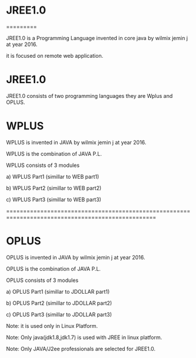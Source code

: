 # JREE1.0
=========

JREE1.0  is a  Programming  Language   invented  in  core  java  by  wilmix   jemin j at  year  2016.

it is focused   on remote   web application.


JREE1.0
=======

JREE1.0 consists of  two programming  languages  they are  Wplus and OPLUS.




WPLUS
=====


WPLUS  is invented  in   JAVA  by wilmix jemin j  at year 2016.



WPLUS  is  the combination of  JAVA   P.L.







WPLUS consists of  3  modules


a) WPLUS Part1 (simillar  to WEB part1)

b) WPLUS Part2 (simillar  to WEB part2)

c) WPLUS Part3 (simillar  to WEB part3)



==================================================================================================




OPLUS
======

OPLUS  is invented  in   JAVA  by wilmix jemin j  at year 2016.


OPLUS is  the combination of  JAVA   P.L.






OPLUS consists of  3  modules


a) OPLUS Part1 (simillar  to JDOLLAR part1)

b) OPLUS Part2 (simillar  to JDOLLAR part2)

c) OPLUS Part3 (simillar  to JDOLLAR part3)


Note:  it is used  only  in Linux Platform.


Note:  Only    java(jdk1.8,jdk1.7)  is  used  with  JREE in linux platform.

Note:  Only  JAVA/J2ee  professionals  are   selected   for  JREE1.0. 
